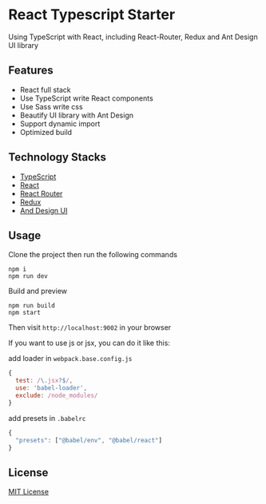 # React Typescript Starter

Using TypeScript with React, including React-Router, Redux and Ant Design UI library

## Features

+ React full stack
+ Use TypeScript write React components
+ Use Sass write css
+ Beautify UI library with Ant Design
+ Support dynamic import
+ Optimized build

## Technology Stacks

+ [TypeScript](https://www.typescriptlang.org/)
+ [React](https://reactjs.org)
+ [React Router](https://reacttraining.com/react-router/)
+ [Redux](https://redux.js.org/)
+ [And Design UI](https://ant.design/)

## Usage

Clone the project then run the following commands

```shell
npm i
npm run dev
```

Build and preview

```shell
npm run build
npm start
```

Then visit `http://localhost:9002` in your browser

If you want to use js or jsx, you can do it like this:

add loader in `webpack.base.config.js`

```js
{
  test: /\.jsx?$/,
  use: 'babel-loader',
  exclude: /node_modules/
}
```

add presets in `.babelrc`

```js
{
  "presets": ["@babel/env", "@babel/react"]
}
```

## License

[MIT License](./LICENSE)
